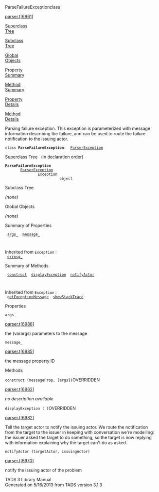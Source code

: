 ---
---
<span class="title">ParseFailureException</span><span class="type">class</span>

[parser.t](../file/parser.t.html)\[[6961](../source/parser.t.html#6961)\]

[Superclass  
Tree](#_SuperClassTree_)

[Subclass  
Tree](#_SubClassTree_)

[Global  
Objects](#_ObjectSummary_)

[Property  
Summary](#_PropSummary_)

[Method  
Summary](#_MethodSummary_)

[Property  
Details](#_Properties_)

[Method  
Details](#_Methods_)

<div class="fdesc">

Parsing failure exception. This exception is parameterized with message
information describing the failure, and can be used to route the failure
notification to the issuing actor.

`class `**`ParseFailureException`**` :   `[`ParserException`](../object/ParserException.html)

</div>

<span id="_SuperClassTree_"></span>

<div class="mjhd">

<span class="hdln">Superclass Tree</span>   (in declaration order)

</div>

**`ParseFailureException`**  
`         `[`ParserException`](../object/ParserException.html)  
`                 `[`Exception`](../object/Exception.html)  
`                         object`  
<span id="_SubClassTree_"></span>

<div class="mjhd">

<span class="hdln">Subclass Tree</span>  

</div>

*(none)* <span id="_ObjectSummary_"></span>

<div class="mjhd">

<span class="hdln">Global Objects</span>  

</div>

*(none)* <span id="_PropSummary_"></span>

<div class="mjhd">

<span class="hdln">Summary of Properties</span>  

</div>

` `[`args_`](#args_)`  `[`message_`](#message_)`  `

` `

Inherited from `Exception` :  
` `[`errmsg_`](../object/Exception.html#errmsg_)`  `

<span id="_MethodSummary_"></span>

<div class="mjhd">

<span class="hdln">Summary of Methods</span>  

</div>

` `[`construct`](#construct)`  `[`displayException`](#displayException)`  `[`notifyActor`](#notifyActor)`  `

` `

Inherited from `Exception` :  
` `[`getExceptionMessage`](../object/Exception.html#getExceptionMessage)`  `[`showStackTrace`](../object/Exception.html#showStackTrace)`  `

<span id="_Properties_"></span>

<div class="mjhd">

<span class="hdln">Properties</span>  

</div>

<span id="args_"></span>

`args_`

[parser.t](../file/parser.t.html)\[[6988](../source/parser.t.html#6988)\]

<div class="desc">

the (varargs) parameters to the message

</div>

<span id="message_"></span>

`message_`

[parser.t](../file/parser.t.html)\[[6985](../source/parser.t.html#6985)\]

<div class="desc">

the message property ID

</div>

<span id="_Methods_"></span>

<div class="mjhd">

<span class="hdln">Methods</span>  

</div>

<span id="construct"></span>

`construct (messageProp, [args])`<span class="rem">OVERRIDDEN</span>

[parser.t](../file/parser.t.html)\[[6962](../source/parser.t.html#6962)\]

<div class="desc">

*no description available*

</div>

<span id="displayException"></span>

`displayException ( )`<span class="rem">OVERRIDDEN</span>

[parser.t](../file/parser.t.html)\[[6982](../source/parser.t.html#6982)\]

<div class="desc">

Tell the target actor to notify the issuing actor. We route the
notification from the target to the issuer in keeping with conversation
we're modelling: the issuer asked the target to do something, so the
target is now replying with information explaining why the target can't
do as asked.

</div>

<span id="notifyActor"></span>

`notifyActor (targetActor, issuingActor)`

[parser.t](../file/parser.t.html)\[[6970](../source/parser.t.html#6970)\]

<div class="desc">

notify the issuing actor of the problem

</div>

<div class="ftr">

TADS 3 Library Manual  
Generated on 5/16/2013 from TADS version 3.1.3

</div>
